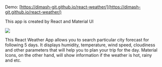 Demo: [https://dimash-git.github.io/react-weather/](https://dimash-git.github.io/react-weather/)

This app is created by React and Material UI

<img src="https://www.google.com/url?sa=i&url=https%3A%2F%2Fcodeburst.io%2Fmy-journey-to-make-styling-with-material-ui-right-6a44f7c68113&psig=AOvVaw1xZ6dpowqmDQ4Bg9sR4W3d&ust=1597333206354000&source=images&cd=vfe&ved=0CAIQjRxqFwoTCMCez4aAlusCFQAAAAAdAAAAABAM">

This React Weather App allows you to search particular city forecast for following 5 days. It displays humidity, temperature, wind speed, cloudiness and other parameters that will help you to plan your trip for the day. 
Material Icons, on the other hand, will show information if the weather is hot, rainy and etc.

